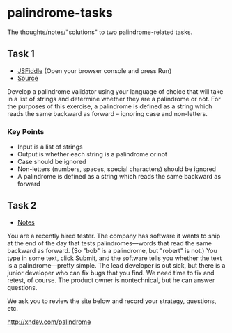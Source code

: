 # palindrome-tasks

The thoughts/notes/"solutions" to two palindrome-related tasks.

## Task 1
* [JSFiddle](https://jsfiddle.net/dyL4daju/) (Open your browser console and press Run)
* [Source](task-1.js)

Develop a palindrome validator using your language of choice that will take in a list of strings and determine whether they are a palindrome or not. For the purposes of this exercise, a palindrome is defined as a string which reads the same backward as forward – ignoring case and non-letters.

### Key Points

* Input is a list of strings
* Output is whether each string is a palindrome or not
* Case should be ignored
* Non-letters (numbers, spaces, special characters) should be ignored
* A palindrome is defined as a string which reads the same backward as forward

## Task 2

* [Notes](task-2.md)

You are a recently hired tester. The company has software it wants to ship at the end of the day that tests palindromes—words that read the same backward as forward. (So "bob" is a palindrome, but "robert" is not.) You type in some text, click Submit, and the software tells you whether the text is a palindrome—pretty simple. The lead developer is out sick, but there is a junior developer who can fix bugs that you find. We need time to fix and retest, of course. The product owner is nontechnical, but he can answer questions.

We ask you to review the site below and record your strategy, questions, etc.

http://xndev.com/palindrome
